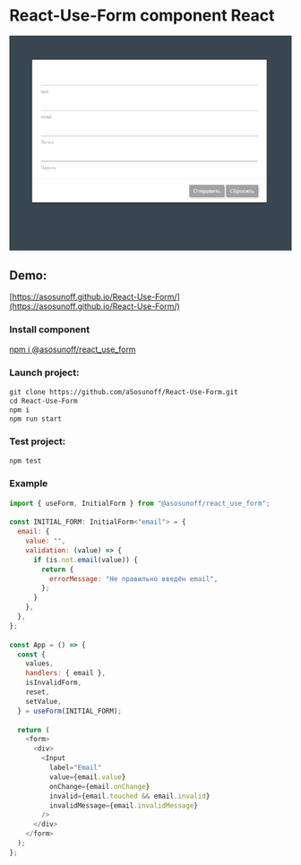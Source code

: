 # React-Use-Form component React

![Table](./UseForm.gif)

## Demo:

[https://asosunoff.github.io/React-Use-Form/](https://asosunoff.github.io/React-Use-Form/)

### Install component

[npm i @asosunoff/react_use_form](https://www.npmjs.com/package/@asosunoff/react_use_form)

### Launch project:

```
git clone https://github.com/aSosunoff/React-Use-Form.git
cd React-Use-Form
npm i
npm run start
```

### Test project:

```
npm test
```

### Example

```js
import { useForm, InitialForm } from "@asosunoff/react_use_form";

const INITIAL_FORM: InitialForm<"email"> = {
  email: {
    value: "",
    validation: (value) => {
      if (is.not.email(value)) {
        return {
          errorMessage: "Не правильно введён email",
        };
      }
    },
  },
};

const App = () => {
  const {
    values,
    handlers: { email },
    isInvalidForm,
    reset,
    setValue,
  } = useForm(INITIAL_FORM);

  return (
    <form>
      <div>
        <Input
          label="Email"
          value={email.value}
          onChange={email.onChange}
          invalid={email.touched && email.invalid}
          invalidMessage={email.invalidMessage}
        />
      </div>
    </form>
  );
};
```
